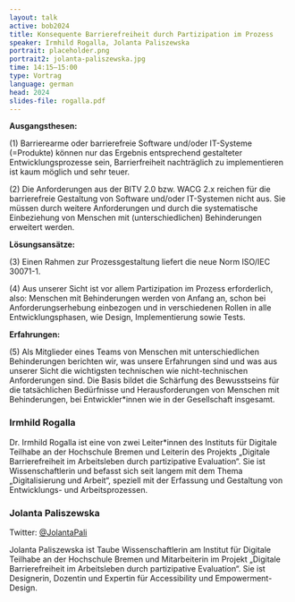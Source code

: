 ```yaml
---
layout: talk
active: bob2024
title: Konsequente Barrierefreiheit durch Partizipation im Prozess
speaker: Irmhild Rogalla, Jolanta Paliszewska
portrait: placeholder.png
portrait2: jolanta-paliszewska.jpg
time: 14:15–15:00
type: Vortrag
language: german
head: 2024
slides-file: rogalla.pdf
---
```


**Ausgangsthesen:**

(1) Barrierearme oder barrierefreie Software und/oder IT-Systeme
(=Produkte) können nur das Ergebnis entsprechend gestalteter
Entwicklungsprozesse sein, Barrierfreiheit nachträglich zu
implementieren ist kaum möglich und sehr teuer.

(2) Die Anforderungen aus der BITV 2.0 bzw. WACG 2.x reichen für die
barrierefreie Gestaltung von Software und/oder IT-Systemen nicht aus.
Sie müssen durch weitere Anforderungen und durch die systematische
Einbeziehung von Menschen mit (unterschiedlichen) Behinderungen
erweitert werden.

**Lösungsansätze:**

(3) Einen Rahmen zur Prozessgestaltung liefert die neue Norm ISO/IEC
30071-1.

(4) Aus unserer Sicht ist vor allem Partizipation im Prozess
erforderlich, also: Menschen mit Behinderungen werden von Anfang an,
schon bei Anforderungserhebung einbezogen und in verschiedenen Rollen
in alle Entwicklungsphasen, wie Design, Implementierung sowie Tests.

**Erfahrungen:**

(5) Als Mitglieder eines Teams von Menschen mit unterschiedlichen
Behinderungen berichten wir, was unsere Erfahrungen sind und was aus
unserer Sicht die wichtigsten technischen wie nicht-technischen
Anforderungen sind. Die Basis bildet die Schärfung des Bewusstseins
für die tatsächlichen Bedürfnisse und Herausforderungen von Menschen
mit Behinderungen, bei Entwickler*innen wie in der Gesellschaft
insgesamt.

### Irmhild Rogalla

Dr. Irmhild Rogalla ist eine von zwei Leiter*innen des Instituts für
Digitale Teilhabe an der Hochschule Bremen und Leiterin des Projekts
„Digitale Barrierefreiheit im Arbeitsleben durch partizipative
Evaluation“. Sie ist Wissenschaftlerin und befasst sich seit langem
mit dem Thema „Digitalisierung und Arbeit“, speziell mit der Erfassung
und Gestaltung von Entwicklungs- und Arbeitsprozessen.

### Jolanta Paliszewska

Twitter: [@JolantaPali](https://twitter.com/JolantaPali)

Jolanta Paliszewska ist Taube Wissenschaftlerin am Institut für
Digitale Teilhabe an der Hochschule Bremen und Mitarbeiterin im
Projekt „Digitale Barrierefreiheit im Arbeitsleben durch partizipative
Evaluation“. Sie ist Designerin, Dozentin und Expertin für
Accessibility und Empowerment-Design.
